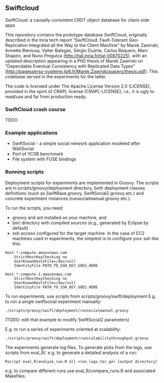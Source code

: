 ## Swiftcloud
SwiftCloud: a causally-consistent CRDT object database for client-side apps

This repository contains the prototype database SwiftCloud, originally
described in the Inria tech report "SwiftCloud: Fault-Tolerant
Geo-Replication Integrated all the Way to the Client Machine" by
Marek Zawirski, Annette Bieniusa, Valter Balegas, Sérgio Duarte,
Carlos Baquero, Marc Shapiro, and Nuno Preguiça
(http://hal.inria.fr/hal-00870225), with an updated description appearing in
a PhD thesis of Marek Zawirski on "Dependable Eventual Consistency
with Replicated Data Types"
(http://pagesperso-systeme.lip6.fr/Marek.Zawirski/papers/thesis.pdf).
This codebase served in the experiments for the latter.

The code is licensed under The Apache License Version 2.0 (LICENSE),
provided in the spirit of CRAPL license (CRAPL-LICENSE), i.e., it is ugly
to read/use and far from production ready.   

### SwiftCloud crash course
TODO

### Example applications
- SwiftSocial - a simple social network application modeled after WaltSocial
- Port of YCSB benchmark
- File system with FUSE bindings

### Running scripts
Deployment scripts for experiments are implemented in Groovy.
The scripts are in scripts/groovy/deployment directory, both deployment classes
definitions (such as SwiftBase.groovy, SwiftSocial2.groovy etc.) and concrete
experiment instances (runsocialmanual.groovy etc.).

To run the scripts, you need:
-  groovy and ant installed on your machine, and
-  bin/ directory with compiled sources (e.g., generated by Eclipse by default)
-  ssh access configured for the target machine.
In the case of EC2 machines used in experiments, the simplest is to configure
your ssh like this:

```
Host *.compute.amazonaws.com
	StrictHostKeyChecking no
	UserKnownHostsFile=/dev/null
	IdentityFile PATH_TO_SSH_KEY_GOES_HERE

Host *.compute-1.amazonaws.com
	StrictHostKeyChecking no
	UserKnownHostsFile=/dev/null
	IdentityFile PATH_TO_SSH_KEY_GOES_HERE
```

To run experiments, use scripts from scripts/groovy/swift/deployment
E.g. to run a single swiftsocial experiment manually:

```
./scripts/groovy/swift/deployment/runsocialmanual.groovy
```

(TODO: edit that example to modify SwiftSocial2 parameters)

E.g. to run a series of experiments oriented at scalability:

```
./scripts/groovy/swift/deployment/runscalabilitythroughput.groovy
```

The experiments generate log files. To generate plots from the logs, use scripts from eval_R/.
e.g. to generate a detailed analysis of a run:

```
Rscript eval_R/analyze_run.R all <run_logs.tar.gz> [output directory]
```

e.g. to compare different runs use eval_R/compare_runs.R and associated Makefiles.